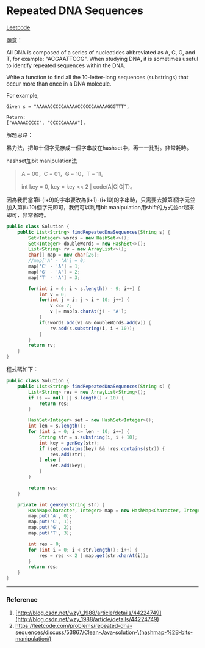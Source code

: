 # Repeated DNA Sequences

[Leetcode](https://leetcode.com/problems/repeated-dna-sequences/)

題意：

All DNA is composed of a series of nucleotides abbreviated as A, C, G, and T, for example: "ACGAATTCCG". When studying DNA, it is sometimes useful to identify repeated sequences within the DNA.

Write a function to find all the 10-letter-long sequences \(substrings\) that occur more than once in a DNA molecule.

For example,

```
Given s = "AAAAACCCCCAAAAACCCCCCAAAAAGGGTTT",

Return:
["AAAAACCCCC", "CCCCCAAAAA"].
```

解題思路：

暴力法，把每十個字元存成一個字串放在hashset中，再一一比對。非常耗時。

hashset加bit manipulation法

> A = 00，C = 01，G = 10，T = 11。
>
> int key = 0, key = key &lt;&lt; 2 \| code\(A\|C\|G\|T\)。

因為我們當第i-\(i+9\)的字串要改為\(i+1\)-\(i+10\)的字串時，只需要去掉第i個字元並加入第\(i+10\)個字元即可，我們可以利用bit manipulation用shift的方式並or起來即可，非常省時。

```java
public class Solution {    
    public List<String> findRepeatedDnaSequences(String s) {
        Set<Integer> words = new HashSet<>();
        Set<Integer> doubleWords = new HashSet<>();
        List<String> rv = new ArrayList<>();
        char[] map = new char[26];
        //map['A' - 'A'] = 0;
        map['C' - 'A'] = 1;
        map['G' - 'A'] = 2;
        map['T' - 'A'] = 3;

        for(int i = 0; i < s.length() - 9; i++) {
            int v = 0;
            for(int j = i; j < i + 10; j++) {
                v <<= 2;
                v |= map[s.charAt(j) - 'A'];
            }
            if(!words.add(v) && doubleWords.add(v)) {
                rv.add(s.substring(i, i + 10));
            }
        }
        return rv;
    }
}
```

程式碼如下：

```java
public class Solution {
    public List<String> findRepeatedDnaSequences(String s) {
        List<String> res = new ArrayList<String>();
        if (s == null || s.length() < 10) {
            return res;
        }

        HashSet<Integer> set = new HashSet<Integer>();
        int len = s.length();
        for (int i = 0; i <= len - 10; i++) {
            String str = s.substring(i, i + 10);
            int key = genKey(str);
            if (set.contains(key) && !res.contains(str)) {
                res.add(str);
            } else {
                set.add(key);
            }
        }

        return res;
    }

    private int genKey(String str) {
        HashMap<Character, Integer> map = new HashMap<Character, Integer>();
        map.put('A', 0);
        map.put('C', 1);
        map.put('G', 2);
        map.put('T', 3);

        int res = 0;
        for (int i = 0; i < str.length(); i++) {
            res = res << 2 | map.get(str.charAt(i));
        }
        return res;
    }
}
```

---

### Reference

1. [http://blog.csdn.net/wzy\_1988/article/details/44224749](http://blog.csdn.net/wzy_1988/article/details/44224749)
2. https://leetcode.com/problems/repeated-dna-sequences/discuss/53867/Clean-Java-solution-\(hashmap-%2B-bits-manipulation\)





